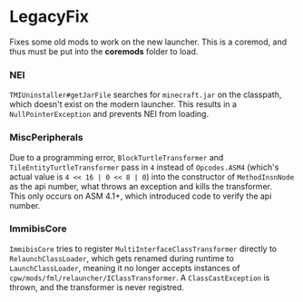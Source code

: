 # LegacyFix
Fixes some old mods to work on the new launcher.
This is a coremod, and thus must be put into the **coremods** folder to load.

### NEI
`TMIUninstaller#getJarFile` searches for `minecraft.jar` on the classpath, which doesn't exist on the modern 
launcher. This results in a `NullPointerException` and prevents NEI from loading.

### MiscPeripherals
Due to a programming error, `BlockTurtleTransformer` and `TileEntityTurtleTransformer` pass in `4` instead of 
`Opcodes.ASM4` (which's actual value is `4 << 16 | 0 << 8 | 0`) into the constructor of `MethodInsnNode` as the api 
number, what throws an exception and kills the transformer.  
This only occurs on ASM 4.1+, which introduced code to verify the api number.

### ImmibisCore
`ImmibisCore` tries to register `MultiInterfaceClassTransformer` directly to `RelaunchClassLoader`, which gets 
renamed during runtime to `LaunchClassLoader`, meaning it no longer accepts instances of 
`cpw/mods/fml/relauncher/IClassTransformer`. A `ClassCastException` is thrown, and the transformer is never registred.

